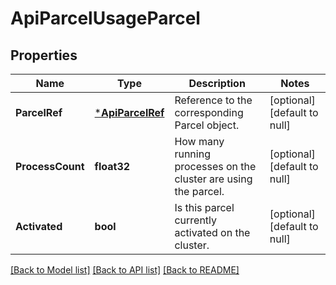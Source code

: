 # ApiParcelUsageParcel

## Properties
Name | Type | Description | Notes
------------ | ------------- | ------------- | -------------
**ParcelRef** | [***ApiParcelRef**](ApiParcelRef.md) | Reference to the corresponding Parcel object. | [optional] [default to null]
**ProcessCount** | **float32** | How many running processes on the cluster are using the parcel. | [optional] [default to null]
**Activated** | **bool** | Is this parcel currently activated on the cluster. | [optional] [default to null]

[[Back to Model list]](../README.md#documentation-for-models) [[Back to API list]](../README.md#documentation-for-api-endpoints) [[Back to README]](../README.md)


